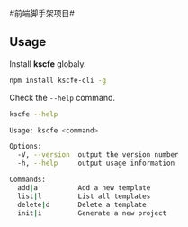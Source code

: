 #前端脚手架项目#

## Usage

Install **kscfe** globaly.

```bash
npm install kscfe-cli -g
```

Check the `--help` command.

```bash
kscfe --help
```

```bash
Usage: kscfe <command>

Options:
  -V, --version  output the version number
  -h, --help     output usage information

Commands:
  add|a          Add a new template
  list|l         List all templates
  delete|d       Delete a template
  init|i         Generate a new project
```
